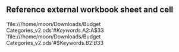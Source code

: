 ## Reference external workbook sheet and cell

'file:///home/moon/Downloads/Budget Categories_v2.ods'#$Keywords.$A$2:$A$33
'file:///home/moon/Downloads/Budget Categories_v2.ods'#$Keywords.$B$2:$B$33